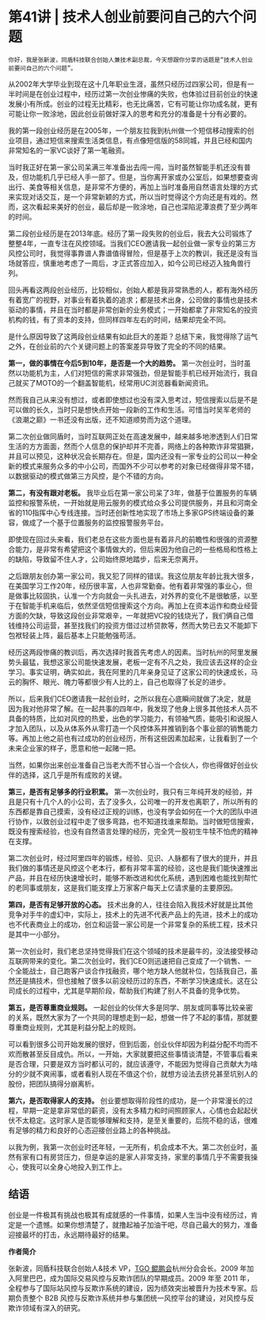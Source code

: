 # 第41讲 | 技术人创业前要问自己的六个问题

    你好，我是张新波，同盾科技联合创始人兼技术副总裁，今天想跟你分享的话题是“技术人创业前要问自己的六个问题”。

从2002年大学毕业到现在这十几年职业生涯，虽然只经历过四家公司，但是有一半时间是在创业过程中，经历过第一次创业惨痛的失败，也体验过目前创业的快速发展小有所成。创业的过程无比精彩，也无比痛苦，它有可能让你功成名就，更有可能让你一败涂地，因此创业前做好深入的思考和充分的准备是十分有必要的。

我的第一段创业经历是在2005年，一个朋友拉我到杭州做一个短信移动搜索的创业项目，通过短信来搜索生活类信息，有点像短信版的58同城，并且已经和国内非常知名的一家VC谈好了第一笔融资。

当时我正好在第一家公司呆满三年准备出去闯一闯，当时虽然智能手机还没有普及，但功能机几乎已经人手一部了。但是，当你离开家或办公室后，如果想要查询出行、美食等相关信息，是非常不方便的，再加上当时准备用自然语言处理的方式来实现对话交互，是一个非常新颖的方式，所以当时觉得这个方向还是有戏的。然而，这次看起来美好的创业，最后却是一败涂地，自己也深陷泥潭浪费了至少两年的时间。

第二段创业经历是在2013年底。经历了第一段失败的创业后，我去大公司锻炼了整整4年，一直专注在风控领域。当我们CEO邀请我一起创业做一家专业的第三方风控公司时，我觉得事靠谱人靠谱值得冒险，但是基于上次的教训，我还是没有当场就答应，慎重地考虑了一周后，才正式答应加入，如今公司已经迈入独角兽行列。

回头再看这两段创业经历，比较相似，创始人都是我非常熟悉的人，都有海外经历有着宽广的视野，对事业有着执着的追求；都是技术出身，公司做的事情也是技术驱动的事情，并且在当时都是非常创新的业务模式；一开始都拿了非常知名的投资机构的钱，有了资本的支持，但同样四年左右的时间，结果却完全不同。

是什么原因导致了这两段创业结果有如此巨大的差距？总结下来，我觉得除了运气之外，在创业前的六个关键问题上的答案差异导致了完全的不同的结果。

**第一，做的事情在今后5到10年，是否是一个大的趋势。** 第一次创业时，当时虽然以功能机为主，人们对短信的需求非常强劲，但是智能手机已经开始流行，我自己就买了MOTO的一个翻盖智能机，经常用UC浏览器看新闻资讯。

然而我自己从来没有想过，或者即使想过也没有深入思考过，短信搜索以后是不是可以做的长久，当时只是想快点开始一段新的工作和生活。可惜当时吴军老师的《浪潮之巅》一书还没有出版，还不知道顺势而为这个道理。

第二次创业做同盾时，当时互联网正处在高速发展中，越来越多地渗透到人们日常生活的方方面面，然而个人信息的保护却并不完善，网络上的各种欺诈非常猖獗，并且可以预见，这种状况会长期存在。但是，国内还没有一家专业的公司以一种全新的模式来服务众多的中小公司，而国外不少可以参考的对象已经做得非常不错，以数据驱动的模式做第三方风控，是个不错的方向。

**第二，有没有跟对老板。** 我毕业后在第一家公司呆了3年，做基于位置服务的车辆监控和报警系统，一开始就是用云服务的模式给众多公司提供服务，并且和河南全省的110指挥中心专线连接。当时还创新性地实现了市场上多家GPS终端设备的兼容，做成了一个基于位置服务的监控报警服务平台。

即使现在回过头来看，我们老总在这些方面也是有着非凡的前瞻性和很强的资源整合能力，是非常有希望把这个事情做大的，但后来因为他自己的一些格局和性格上的缺陷，导致留不住人才，公司始终原地踏步，后来无奈离开。

之后跟朋友创办第一家公司，我又犯了同样的错误。我这位朋友年龄比我大很多，在美国学习工作20年，经历很丰富，人也非常勤奋。他有着非常强的事业心，但是做事比较固执，认准一个方向就会一头扎进去，对外界的变化不是很敏感，以至于在智能手机来临后，依然坚信短信搜索这个方向。再加上在资本运作和商业经营方面的欠缺，导致这段创业非常艰辛，一年就把VC投的钱烧光了，我们俩自己借钱维持公司运营，甚至找我们的投资方借过过桥贷款等，然而大势已去又不能卸下包袱轻装上阵，最后基本上只能勉强苟活。

经历这两段惨痛的教训后，再次选择时我首先考虑人的因素。当时杭州的阿里发展势头最猛，我想这家公司能快速发展，老板一定有不凡之处，我应该去这样的企业学习。事实证明，确实如此，我在阿里的几年亲身见证了这家公司的快速成长，马云的胸怀、眼光、魄力等都很少有人比的上，自己也取得了长足的进步。

所以，后来我们CEO邀请我一起创业时，之所以我在心底瞬间就做了决定，就是因为我对他非常了解。在一起共事的四年中，我发现了他身上很多其他技术人员不具备的特质，比如对风控的热爱，出色的学习能力，有领袖气质，能吸引和说服人才加入团队，以及从体系外从零打造一个风控体系并推销到各个事业部的销售能力等。再加上他之前也有过成功的创业经历，所有这些因素加起来，让我看到了一个未来企业家的样子，愿意和他一起赌一把。

当然，如果你出来创业准备自己当老大而不甘心当一个合伙人，你也得做好创业伙伴的选择，这几乎是所有成败的关键。

**第三，是否有足够多的行业积累。** 第一次创业时，我只有三年纯开发的经验，并且是只有十几个人的小公司，去了没多久，公司唯一的开发也离职了，所以所有的东西都是靠自己摸索，没有经过正规的训练，也没有学会如何在一个大的团队中进行协作，以致创业过程中走了很多弯路，也不知道找谁来帮助。当时做短信搜索，既没有搜索经验，也没有自然语言处理的经历，完全凭一股初生牛犊不怕虎的精神在支撑。

第二次创业时，经过阿里四年的锻炼，经验、见识、人脉都有了很大的提升，并且我们做的事情还是风控这个老本行，都有非常丰富的经验，这也是我们能快速推出产品，并且在经历快速增长时，能够不断改进和优化系统，遇到困难也能找到帮忙的老同事或朋友，这是我们能支撑上万家客户每天上亿请求量的主要原因。

**第四，是否有足够开放的心态。** 技术出身的人，往往会陷入我技术好就是比其他竞争对手牛的虚幻中，实际上，技术上的先进不代表产品上的先进，技术上的成功也不代表商业上的成功，创立和运营一家公司是一个非常复杂的系统工程，技术只是其中一小部分。

第一次创业时，我们老总坚持觉得我们在这个领域的技术是最牛的，没法接受移动互联网带来的变化。第二次创业时，我们CEO则迅速把自己变成了一个销售、一个全能战士，自己跑客户谈合作找融资，哪个地方缺人他就补位，包括我自己，虽然还是搞技术，但也接触了很多以前没经历过的东西，不断学习快速成长。这在公司成长的过程中，尤其是早期阶段，帮助我们构建了别人不具备的竞争优势。

**第五，是否尊重商业规则。** 一起创业的伙伴大多是同学、朋友或同事等比较亲密的关系，既然大家为了一个共同的理想走到一起，想做一件了不起的事情，那就要尊重商业规则，尤其是利益分配上的规则。

可以看到很多公司开始发展的很好，但到后面，创业伙伴却因为利益分配不均而不欢而散甚至反目成仇。所以，一开始，大家就要把这些事情谈清楚，不管事后看来是否合理，只要是双方当时都认可的，就应该遵守，不能因为觉得自己贡献大为啥分的少就不爽闹事，或者看别人现在不值这个价，就想方设法去挤兑甚至坑别人的股份，把团队搞得分崩离析。

**第六，是否取得家人的支持。** 创业要想取得阶段性的成功，是一个非常漫长的过程，早期一定是拿非常低的薪资，没有太多精力和时间照顾家人，心情也会起起伏伏不太稳定。这时家人是否能够理解和支持，是至关重要的，后院不稳的话，很难有足够的精力和良好的心态迎接创业路上的各种挑战。

以我为例，我第一次创业时还年轻，一无所有，机会成本不大。第二次创业时，虽然有家有口有房贷压力，但是幸运的是家人非常支持，家里的事情几乎不需要我操心，使我可以全身心地投入到工作上。

## 结语

创业是一件极其有挑战也极其有成就感的一件事情，如果人生当中没有经历过，肯定是一个遗憾。如果你想清楚了，就撸起袖子加油干吧，尽自己最大的努力，准备迎接最坏的打击，永远期待最好的结果。

**作者简介**

张新波，同盾科技联合创始人&技术 VP，[TGO 鲲鹏会](https://tgo.geekbang.org)杭州分会会长。2009 年加入阿里巴巴，成为国际交易风控与反欺诈团队的早期成员。2009 年至 2011 年，全程参与了国际站风控与反欺诈系统的建设，因为绩效突出被晋升为技术专家。后期负责整个 B2B 风控与反欺诈系统并参与集团统一风控平台的建设，对风控与反欺诈领域有深入的研究。
    